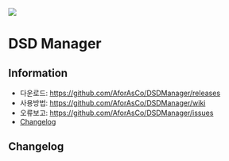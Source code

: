![](https://github.com/AforAsCo/DSDManager/AforAs1.png)

# DSD Manager

Information
----------------------------
- 다운로드: https://github.com/AforAsCo/DSDManager/releases
- 사용방법: https://github.com/AforAsCo/DSDManager/wiki
- 오류보고: https://github.com/AforAsCo/DSDManager/issues
- [Changelog](https://github.com/AforAsCo/DSDManager#changelog)





















Changelog
-----------

